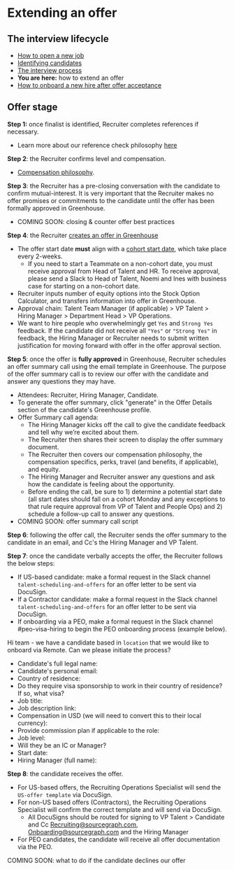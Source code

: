 # Extending an offer

## The interview lifecycle

- [How to open a new job](./opening_a_new_job.md)
- [Identifying candidates](identifying_candidates.md)
- [The interview process](./interview_process.md)
- **You are here:** how to extend an offer
- [How to onboard a new hire after offer acceptance](./after_the_offer.md)

## Offer stage

**Step 1:** once finalist is identified, Recruiter completes references if necessary.

- Learn more about our reference check philosophy [here](../process/reference_check_questions.md)

**Step 2**: the Recruiter confirms level and compensation.

- [Compensation philosophy](../../../benefits-pay-perks/pay-expenses/compensation/index.md#components-of-compensation).

**Step 3**: the Recruiter has a pre-closing conversation with the candidate to confirm mutual-interest. It is very important that the Recruiter makes no offer promises or commitments to the candidate until the offer has been formally approved in Greenhouse.

- COMING SOON: closing & counter offer best practices

**Step 4**: the Recruiter [creates an offer in Greenhouse](https://support.greenhouse.io/hc/en-us/articles/200721744-Create-offer)

- The offer start date **must** align with a [cohort start date](https://calendar.google.com/calendar/u/0?cid=Y182OTdwMnZyMnA3cmJnYzNrMTRiODAwc2gxZ0Bncm91cC5jYWxlbmRhci5nb29nbGUuY29t), which take place every 2-weeks.
  - If you need to start a Teammate on a non-cohort date, you must receive approval from Head of Talent and HR. To receive approval, please send a Slack to Head of Talent, Noemi and Ines with business case for starting on a non-cohort date.
- Recruiter inputs number of equity options into the Stock Option Calculator, and transfers information into offer in Greenhouse.
- Approval chain: Talent Team Manager (if applicable) > VP Talent > Hiring Manager > Department Head > VP Operations.
- We want to hire people who overwhelmingly get `Yes` and `Strong Yes` feedback. If the candidate did not receive all `"Yes"` or `"Strong Yes"` in feedback, the Hiring Manager or Recruiter needs to submit written justification for moving forward with offer in the offer approval section.

**Step 5**: once the offer is **fully approved** in Greenhouse, Recruiter schedules an offer summary call using the email template in Greenhouse. The purpose of the offer summary call is to review our offer with the candidate and answer any questions they may have.

- Attendees: Recruiter, Hiring Manager, Candidate.
- To generate the offer summary, click "generate" in the Offer Details section of the candidate's Greenhouse profile.
- Offer Summary call agenda:
  - The Hiring Manager kicks off the call to give the candidate feedback and tell why we’re excited about them.
  - The Recruiter then shares their screen to display the offer summary document.
  - The Recruiter then covers our compensation philosophy, the compensation specifics, perks, travel (and benefits, if applicable), and equity.
  - The Hiring Manager and Recruiter answer any questions and ask how the candidate is feeling about the opportunity.
  - Before ending the call, be sure to 1) determine a potential start date (all start dates should fall on a cohort Monday and any exceptions to that rule require approval from VP of Talent and People Ops) and 2) schedule a follow-up call to answer any questions.
- COMING SOON: offer summary call script

**Step 6**: following the offer call, the Recruiter sends the offer summary to the candidate in an email, and Cc's the Hiring Manager and VP Talent.

**Step 7**: once the candidate verbally accepts the offer, the Recruiter follows the below steps:

- If US-based candidate: make a formal request in the Slack channel `talent-scheduling-and-offers` for an offer letter to be sent via DocuSign.
- If a Contractor candidate: make a formal request in the Slack channel `talent-scheduling-and-offers` for an offer letter to be sent via DocuSign.
- If onboarding via a PEO, make a formal request in the Slack channel #peo-visa-hiring to begin the PEO onboarding process (example below).

Hi team - we have a candidate based in `location` that we would like to onboard via Remote. Can we please initiate the process?

- Candidate's full legal name:
- Candidate's personal email:
- Country of residence:
- Do they require visa sponsorship to work in their country of residence? If so, what visa?
- Job title:
- Job description link:
- Compensation in USD (we will need to convert this to their local currency):
- Provide commission plan if applicable to the role:
- Job level:
- Will they be an IC or Manager?
- Start date:
- Hiring Manager (full name):

**Step 8**: the candidate receives the offer.

- For US-based offers, the Recruiting Operations Specialist will send the `US-offer template` via DocuSign.
- For non-US based offers (Contractors), the Recruiting Operations Specialist will confirm the correct template and will send via DocuSign.
  - All DocuSigns should be routed for signing to VP Talent > Candidate and Cc Recruiting@sourcegraph.com, Onboarding@sourcegraph.com and the Hiring Manager
- For PEO candidates, the candidate will receive all offer documentation via the PEO.

COMING SOON: what to do if the candidate declines our offer
